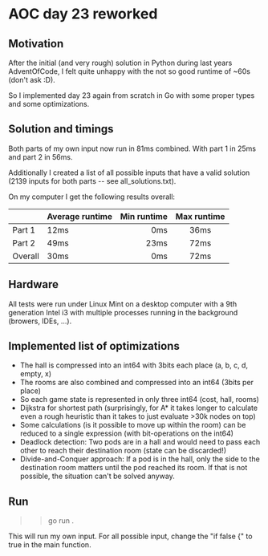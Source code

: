 
# AOC day 23 reworked

## Motivation
After the initial (and very rough) solution in Python during last years AdventOfCode, I felt quite unhappy with the
not so good runtime of ~60s (don't ask :D).

So I implemented day 23 again from scratch in Go with some proper types and some optimizations.

## Solution and timings
Both parts of my own input now run in 81ms combined. With part 1 in 25ms and part 2 in 56ms.

Additionally I created a list of all possible inputs that have a valid solution (2139 inputs for both parts -- see all_solutions.txt).

On my computer I get the following results overall:

| | Average runtime | Min runtime | Max runtime |
| :--   | :--  | --:  | :-:  |
Part 1  | 12ms | 0ms  | 36ms |
Part 2  | 49ms | 23ms | 72ms |
Overall | 30ms | 0ms  | 72ms |

## Hardware
All tests were run under Linux Mint on a desktop computer with a 9th generation Intel i3 with multiple processes running in the background (browers, IDEs, ...).

## Implemented list of optimizations

- The hall is compressed into an int64 with 3bits each place (a, b, c, d, empty, x)
- The rooms are also combined and compressed into an int64 (3bits per place)
- So each game state is represented in only three int64 (cost, hall, rooms)
- Dijkstra for shortest path (surprisingly, for A* it takes longer to calculate even a rough heuristic than it takes to just evaluate >30k nodes on top)
- Some calculations (is it possible to move up within the room) can be reduced to a single expression (with bit-operations on the int64)
- Deadlock detection: Two pods are in a hall and would need to pass each other to reach their destination room (state can be discarded!)
- Divide-and-Conquer approach: If a pod is in the hall, only the side to the destination room matters until the pod reached its room. If that is not possible, the situation can't be solved anyway.

## Run

>> go run .

This will run my own input. For all possible input, change the "if false {" to true in the main function.

